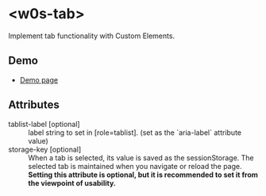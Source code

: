 # &lt;w0s-tab&gt;

Implement tab functionality with Custom Elements.

## Demo

- [Demo page](https://saekitominaga.github.io/customelements-tab/demo.html)

## Attributes

<dl>
<dt>tablist-label [optional]</dt>
<dd>label string to set in [role=tablist]. (set as the `aria-label` attribute value)</dd>
<dt>storage-key [optional]</dt>
<dd>When a tab is selected, its value is saved as the sessionStorage. The selected tab is maintained when you navigate or reload the page. <strong>Setting this attribute is optional, but it is recommended to set it from the viewpoint of usability.</strong></dd>
</dl>
